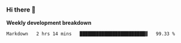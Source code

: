 ### Hi there 👋


**Weekly development breakdown**

<!--START_SECTION:waka-->
```text
Markdown   2 hrs 14 mins   ████████████████████████▓   99.33 % 
```
<!--END_SECTION:waka-->

